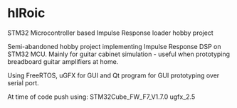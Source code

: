 # hIRoic
STM32 Microcontroller based Impulse Response loader hobby project

Semi-abandoned hobby project implementing Impulse Response DSP on STM32 MCU.
Mainly for guitar cabinet simulation - useful when prototyping breadboard guitar amplifiers
at home.

Using FreeRTOS, uGFX for GUI and Qt program for GUI prototyping over serial port.

At time of code push using:
STM32Cube_FW_F7_V1.7.0
ugfx_2.5
